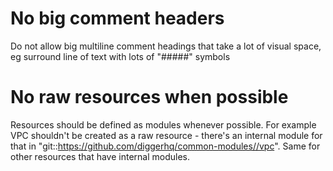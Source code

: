 # No big comment headers
Do not allow big multiline comment headings that take a lot of visual space, eg surround line of text with lots of "#####" symbols

# No raw resources when possible
Resources should be defined as modules whenever possible. For example VPC shouldn't be created as a raw resource - there's an internal module for that in "git::https://github.com/diggerhq/common-modules//vpc". Same for other resources that have internal modules.
